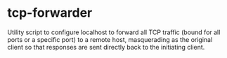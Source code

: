 # tcp-forwarder
Utility script to configure localhost to forward all TCP traffic (bound for all ports or a specific port) to a remote host, masquerading as the original client so that responses are sent directly back to the initiating client.
